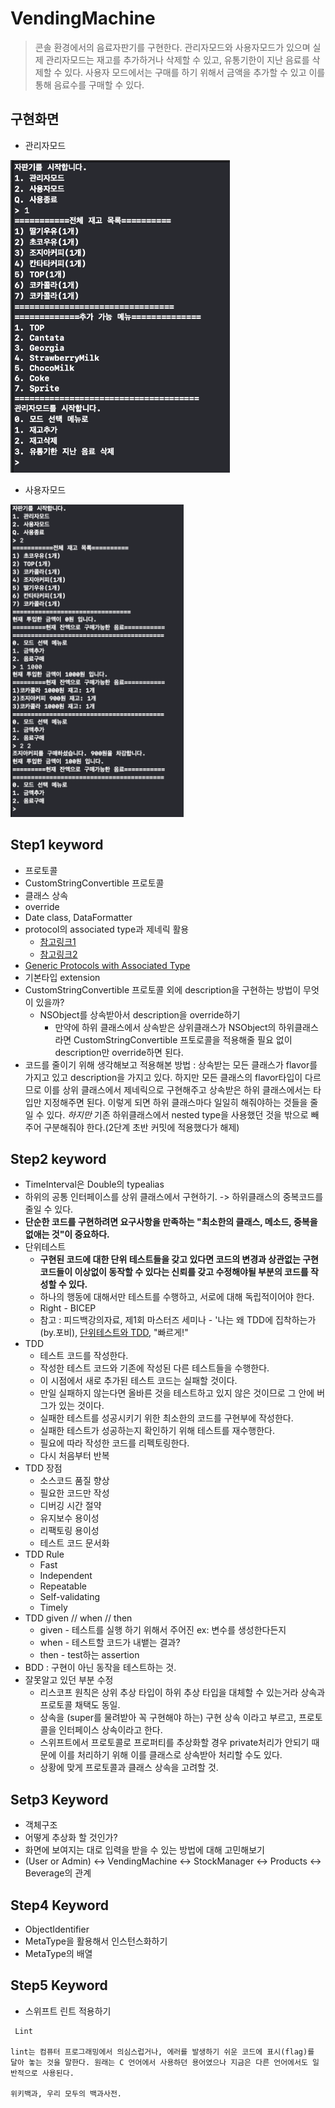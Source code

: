 # VendingMachine 

> 콘솔 환경에서의 음료자판기를 구현한다. 관리자모드와 사용자모드가 있으며 실제 관리자모드는 재고를 추가하거나 삭제할 수 있고, 유통기한이 지난 음료를 삭제할 수 있다. 사용자 모드에서는 구매를 하기 위해서 금액을 추가할 수 있고 이를 통해 음료수를 구매할 수 있다.

## 구현화면
- 관리자모드  
<img src="images/admin.png" height=500>

- 사용자모드  
<img src="images/user.png" height=500>


## Step1 keyword
- 프로토콜
- CustomStringConvertible 프로토콜
- 클래스 상속
- override
- Date class, DataFormatter
- protocol의 associated type과 제네릭 활용
	- [참고링크1](http://minsone.github.io/programming/swift4-grouping-with-protocol-extension)
	- [참고링크2](https://outofbedlam.github.io/swift/2016/04/01/TypeVariable/)
- [Generic Protocols with Associated Type](https://blog.bobthedeveloper.io/generic-protocols-with-associated-type-7e2b6e079ee2)
- 기본타입 extension
- CustomStringConvertible 프로토콜 외에 description을 구현하는 방법이 무엇이 있을까?
	- NSObject를 상속받아서 description을 override하기
		- 만약에 하위 클래스에서 상속받은 상위클래스가 NSObject의 하위클래스라면 CustomStringConvertible 프토로콜을 적용해줄 필요 없이 description만 override하면 된다.
- 코드를 줄이기 위해 생각해보고 적용해본 방법 : 상속받는 모든 클래스가 flavor를 가지고 있고 description을 가지고 있다. 하지만 모든 클래스의 flavor타입이 다르므로 이를 상위 클래스에서 제네릭으로 구현해주고 상속받은 하위 클래스에서는 타입만 지정해주면 된다. 이렇게 되면 하위 클래스마다 일일히 해줘야하는 것들을 줄일 수 있다. *하지만* 기존 하위클래스에서 nested type을 사용했던 것을 밖으로 빼주어 구분해줘야 한다.(2단계 초반 커밋에 적용했다가 해제)

## Step2 keyword
- TimeInterval은 Double의 typealias
- 하위의 공통 인터페이스를 상위 클래스에서 구현하기. -> 하위클래스의 중복코드를 줄일 수 있다.
- __단순한 코드를 구현하려면 요구사항을 만족하는 "최소한의 클래스, 메소드, 중복을 없애는 것"이 중요하다.__
- 단위테스트
	- **구현된 코드에 대한 단위 테스트들을 갖고 있다면 코드의 변경과 상관없는 구현코드들이 이상없이 동작할 수 있다는 신뢰를 갖고 수정해야될 부분의 코드를 작성할 수 있다.**
	- 하나의 행동에 대해서만 테스트를 수행하고, 서로에 대해 독립적이어야 한다.
	- Right - BICEP
	- 참고 : 피드백강의자료, 제1회 마스터즈 세미나 - '나는 왜 TDD에 집착하는가(by.포비), [단위테스트와 TDD](https://medium.com/@sryu99/%EB%8B%A8%EC%9C%84-%ED%85%8C%EC%8A%A4%ED%8A%B8-tdd-bdd%EC%9D%98-%EC%B0%A8%EC%9D%B4%EC%A0%90-3d25fab5ccb2), "빠르게!"
- TDD
	- 테스트 코드를 작성한다.
	- 작성한 테스트 코드와 기존에 작성된 다른 테스트들을 수행한다.
	- 이 시점에서 새로 추가된 테스트 코드는 실패할 것이다.
	- 만일 실패하지 않는다면 올바른 것을 테스트하고 있지 않은 것이므로 그 안에 버그가 있는 것이다.
	- 실패한 테스트를 성공시키기 위한 최소한의 코드를 구현부에 작성한다.
	- 실패한 테스트가 성공하는지 확인하기 위해 테스트를 재수행한다.
	- 필요에 따라 작성한 코드를 리펙토링한다.
	- 다시 처음부터 반복
- TDD 장점
	- 소스코드 품질 향상
	- 필요한 코드만 작성
	- 디버깅 시간 절약
	- 유지보수 용이성
	- 리팩토링 용이성
	- 테스트 코드 문서화
- TDD Rule
	- Fast
	- Independent
	- Repeatable
	- Self-validating
	- Timely
- TDD given // when // then
	- given - 테스트를 실행 하기 위해서 주어진 ex: 변수를 생성한다든지
	- when - 테스트할 코드가 내뱉는 결과?
	- then - test하는 assertion
- BDD : 구현이 아닌 동작을 테스트하는 것.
- 잘못알고 있던 부분 수정
	- 리스코프 원칙은 상위 추상 타입이 하위 추상 타입을 대체할 수 있는거라 상속과 프로토콜 채택도 동일.
	- 상속을 (super를 물려받아 꼭 구현해야 하는) 구현 상속 이라고 부르고, 프로토콜을 인터페이스 상속이라고 한다.
	- 스위프트에서 프로토콜로 프로퍼티를 추상화할 경우 private처리가 안되기 때문에 이를 처리하기 위해 이를 클래스로 상속받아 처리할 수도 있다.
	- 상황에 맞게 프로토콜과 클래스 상속을 고려할 것.

## Setp3 Keyword
- 객체구조
- 어떻게 추상화 할 것인가?
- 화면에 보여지는 대로 입력을 받을 수 있는 방법에 대해 고민해보기
- (User or Admin) <-> VendingMachine <-> StockManager <-> Products <-> Beverage의 관계

## Step4 Keyword
- ObjectIdentifier
- MetaType을 활용해서 인스턴스화하기
- MetaType의 배열

## Step5 Keyword
- 스위프트 린트 적용하기

```
 Lint

lint는 컴퓨터 프로그래밍에서 의심스럽거나, 에러를 발생하기 쉬운 코드에 표시(flag)를 달아 놓는 것을 말한다. 원래는 C 언어에서 사용하던 용어였으나 지금은 다른 언어에서도 일반적으로 사용된다.

위키백과, 우리 모두의 백과사전.
```
